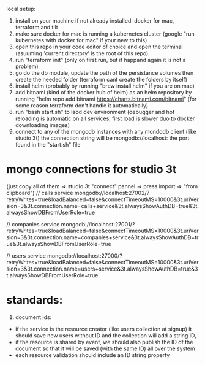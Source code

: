 local setup:
1. install on your machine if not already installed: docker for mac, terraform and tilt 
2. make sure docker for mac is running a kubernetes cluster (google "run kubernetes with docker for mac" if your new to this)
3. open this repo in your code editor of choice and open the terminal (asuuming 'current directory' is the root of this repo)
4. run "terraform init" (only on first run, but if happand again it is not a problem)
5. go do the db module, update the path of the persistance volumes then create the needed folder (terraform cant create the folders by itself)
6. install helm (probably by running "brew install helm" if you are on mac)
7. add bitnami (kind of the docker hub of helm) as an helm repository by running "helm repo add bitnami https://charts.bitnami.com/bitnami" (for some reason terraform don't handle it automatically)
6. run "bash start.sh" to laod dev environment (debugger and hot reloading is automatic on all services, first load is slower duo to docker downloading images)
7. connect to any of the mongodb instances with any mondodb client (like studio 3t) the connection string will be mongodb://localhost:<port> the port found in the "start.sh" file





# mongo connections for studio 3t
(just copy all of them => studio 3t "connect" pannel => press import => "from clipboard")
// calls service
mongodb://localhost:27002/?retryWrites=true&loadBalanced=false&connectTimeoutMS=10000&3t.uriVersion=3&3t.connection.name=calls+service&3t.alwaysShowAuthDB=true&3t.alwaysShowDBFromUserRole=true

// companies service
mongodb://localhost:27001/?retryWrites=true&loadBalanced=false&connectTimeoutMS=10000&3t.uriVersion=3&3t.connection.name=companies+service&3t.alwaysShowAuthDB=true&3t.alwaysShowDBFromUserRole=true

// users service
mongodb://localhost:27000/?retryWrites=true&loadBalanced=false&connectTimeoutMS=10000&3t.uriVersion=3&3t.connection.name=users+service&3t.alwaysShowAuthDB=true&3t.alwaysShowDBFromUserRole=true


# standards:
1. document ids:
  - if the service is the resource creator (like users collection at signup) it should save new users without ID and the collection will add a string ID, 
  - if the resource is shared by event, we should also publish the ID of the document so that it will be saved (with the same ID) all over the system
  - each resource validation should include an ID string property